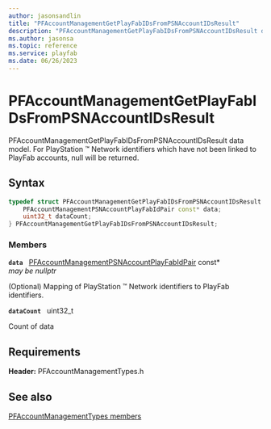 ```yaml
---
author: jasonsandlin
title: "PFAccountManagementGetPlayFabIDsFromPSNAccountIDsResult"
description: "PFAccountManagementGetPlayFabIDsFromPSNAccountIDsResult data model. For PlayStation :tm: Network identifiers which have not been linked to PlayFab accounts, null will be returned."
ms.author: jasonsa
ms.topic: reference
ms.service: playfab
ms.date: 06/26/2023
---
```


# PFAccountManagementGetPlayFabIDsFromPSNAccountIDsResult  

PFAccountManagementGetPlayFabIDsFromPSNAccountIDsResult data model. For PlayStation :tm: Network identifiers which have not been linked to PlayFab accounts, null will be returned.  

## Syntax  
  
```cpp
typedef struct PFAccountManagementGetPlayFabIDsFromPSNAccountIDsResult {  
    PFAccountManagementPSNAccountPlayFabIdPair const* data;  
    uint32_t dataCount;  
} PFAccountManagementGetPlayFabIDsFromPSNAccountIDsResult;  
```
  
### Members  
  
**`data`** &nbsp; [PFAccountManagementPSNAccountPlayFabIdPair](pfaccountmanagementpsnaccountplayfabidpair.md) const*  
*may be nullptr*  
  
(Optional) Mapping of PlayStation :tm: Network identifiers to PlayFab identifiers.
  
**`dataCount`** &nbsp; uint32_t  
  
Count of data
  
  
## Requirements  
  
**Header:** PFAccountManagementTypes.h
  
## See also  
[PFAccountManagementTypes members](../pfaccountmanagementtypes_members.md)  

  
  
